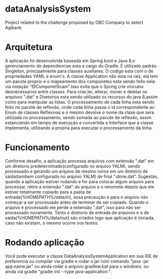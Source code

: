 # dataAnalysisSystem
 Project related to the challenge proposed by DBC Company to select Agibank

# Arquitetura
A aplicação foi desenvolvida baseada em Spring boot e Java 8,o gerenciamento de dependencias esta a cargo do Gradle. 
É utilizado padrão Singleton, principalmente para classes auxiliares. O codigo esta com o de propriedades YAML e enum's.
A classe Application não esta na raiz, ela tem um pacote proprio e o mapeamento dos componetes esta sendo feito nela
via notação "@ComponetScam".Isso evita que o Spring crie vinculos desnecessarios entre classes.
Para criar,ler, alterar, mover e deletar os arquivos ".dat" e Diretorios  esta sendo utilizado os recursos
do java 8,assim como para manipular as listas. O processamento de cada linha esta sendo feito no pacote de 
reflexão, onde cada linha passa o id correspondente ao Enum de classes Reflexivas e o mesmo devolve o nome
da clase que sera utilizada no processamento, sendo somada ao pacote de reflexão, assim estanciando em tempo 
de execução e convertida a Interface que a classe Implementa, utilizando a propria para executar o processamento 
da linha.

# Funcionamento
Conforme desafio, a aplicação processa arquivos com extensão ".dat" em um diretorio predeterminado(configurado no 
arquivo YALM), sendo processado e gerando um arquivo de mesmo nome em um diretorio de saida(tambem configurado no 
arquivo YALM) de final ".done.dat".
Sugestão, quando a aplicação estiver rodando e for para colocar algum arquivo para processar, retire a extensão
".dat" do arquivo e o renomeie depois que ele estiver totalmente copiado para a pasta de entrada(%HOMEPATH%/data/in),
essa precaução é para o arquivo não começar a ser processado antes de terminar de ser copiado.
Quando o arquivo é processado ele perde a extensão ".dat", isso para não ser processado novamente.
Tanto o diretorio de entrada de arquivos e o de saida(%HOMEPATH%/data/out) são criados logo que aplicação é iniciada, 
caso não existam, o mesmo ocorre nos testes.


# Rodando aplicação
Você pode executar a classe DataAnalysisSystemApplication em sua IDE de preferencia ou compilar via gradle e rodar o jar 
com comando "java -jar app.name.jar" ou ainda rodar o arquivo gradlew.bat para o windows. ou ainda via gradle 
"gradle init --type java-application:".



